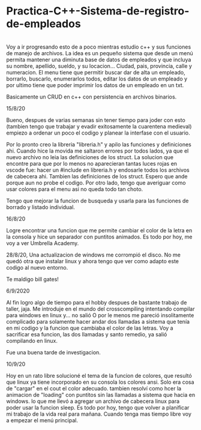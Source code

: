 ﻿# Practica-C++-Sistema-de-registro-de-empleados
<br />
Voy a ir progresando esto de a poco mientras estudio c++ y sus funciones de manejo de archivos. La idea es un pequeño sistema que desde un menú permita mantener una diminuta base de datos de empleados y que incluya su nombre, apellido, sueldo, y su locacion... Ciudad, pais, provincia, calle y numeracion. El menu tiene que permitir buscar dar de alta un empleado, borrarlo, buscarlo, enumerarlos todos, editar los datos de un empleado y por ultimo tiene que poder imprimir los datos de un empleado en un txt.<br />

Basicamente un CRUD en c++ con persistencia en archivos binarios.<br />

15/8/20<br />

Bueno, despues de varias semanas sin tener tiempo para joder con esto (tambien tengo que trabajar y evadir exitosamente la cuarentena medieval) empiezo a ordenar un poco el codigo y planear la interfase con el usuario.<br />

Por lo pronto creo la libreria "libreria.h" y apilo las funciones y definiciones ahi. Cuando hice la movida me saltaron errores por todos lados, ya que el nuevo archivo no leia las definiciones de los struct. La solucion que encontre para que por lo menos no aparecieran tantas luces rojas en vscode fue: hacer un #include en libreria.h y endosarle todos los archivos de cabecera ahi. Tambien las definiciones de los struct. Espero que ande porque aun no probe el codigo. Por otro lado, tengo que averiguar como usar colores para el menu asi no queda todo tan choto.<br />

Tengo que mejorar la funcion de busqueda y usarla para las funciones de borrado y listado individual.

16/8/20

Logre encontrar una funcion que me permite cambiar el color de la letra en la consola y hice un separador con puntitos animados. Es todo por hoy, me voy a ver Umbrella Academy.


28/8/20, Una actualizacion de windows me corrompió el disco. No me quedó otra que instalar linux y ahora tengo que ver como adapto este codigo al nuevo entorno.

Te maldigo bill gates!


6/9/2020

Al fin logro algo de tiempo para el hobby despues de bastante trabajo de taller, jaja. Me introduje en el mundo del crosscompiling intentando compilar para windows en linux y... no salió
O por le menos me pareció insolitamente complicado para solamente hacer andar dos llamadas a sistema que tenía en mi codigo y la funcion que cambiaba el color de las letras. Voy a sacrificar esa funcion, las dos llamadas y santo remedio, ya salió compilando en linux.

Fue una buena tarde de investigacion.


10/9/20

Hoy en un rato libre solucioné el tema de la funcion de colores, que resultó que linux ya tiene incorporado en su consola los colores ansi. Solo era cosa de "cargar" en el cout el color adecuado.
tambien resolví como hcer la animacion de "loading" con puntitos sin las llamadas a sistema que hacia en windows. lo que me llevó a agregar un archivo de cabecera linux para poder usar la funcion sleep. Es todo por hoy, tengo que volver a planificar mi trabajo de la vida real para mañana. Cuando tenga mas tiempo libre voy a empezar el menú principal.